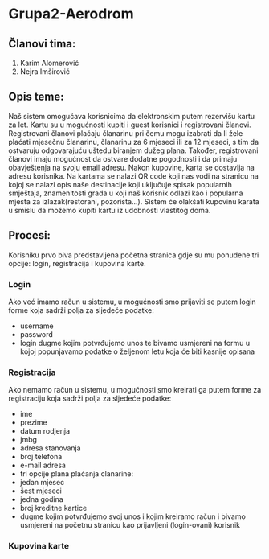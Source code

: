 # Grupa2-Aerodrom

## Članovi tima:

1. Karim Alomerović
2. Nejra Imširović

## Opis teme:

Naš sistem omogućava korisnicima da elektronskim putem rezervišu kartu za let. Kartu su u mogućnosti kupiti i guest korisnici i registrovani članovi. Registrovani članovi plaćaju članarinu pri čemu mogu izabrati da li žele plaćati mjesečnu članarinu, članarinu za 6 mjeseci ili za 12 mjeseci, s tim da ostvaruju odgovarajuću uštedu biranjem dužeg plana. Također, registrovani članovi imaju mogućnost da ostvare dodatne pogodnosti i da primaju obavještenja na svoju email adresu. Nakon kupovine, karta se dostavlja na adresu korisnika. Na kartama se nalazi QR code koji nas vodi na stranicu na kojoj se nalazi opis naše destinacije koji uključuje spisak 
popularnih smještaja, znamenitosti grada u koji naš korisnik odlazi kao i popularna mjesta za izlazak(restorani, pozorista...).
Sistem će olakšati kupovinu karata u smislu da možemo kupiti kartu iz udobnosti vlastitog doma.

## Procesi:

Korisniku prvo biva predstavljena početna stranica gdje su mu ponuđene tri opcije: login, registracija i kupovina karte.

### Login

Ako već imamo račun u sistemu, u mogućnosti smo prijaviti se putem login forme koja sadrži polja za sljedeće podatke:
- username
- password
- login dugme kojim potvrđujemo unos te bivamo usmjereni na formu u kojoj popunjavamo podatke o željenom letu koja će biti kasnije opisana

### Registracija

Ako nemamo račun u sistemu, u mogućnosti smo kreirati ga putem forme za registraciju koja sadrži polja za sljedeće podatke:
- ime
- prezime
- datum rodjenja
- jmbg
- adresa stanovanja
- broj telefona
- e-mail adresa
- tri opcije plana plaćanja clanarine:
 - jedan mjesec
 - šest mjeseci
 - jedna godina
- broj kreditne kartice
- dugme kojim potvrđujemo svoj unos i kojim kreiramo račun i bivamo usmjereni na početnu stranicu kao prijavljeni (login-ovani) korisnik

### Kupovina karte



